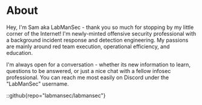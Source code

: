 # About
Hey, I'm Sam aka LabManSec - thank you so much for stopping by my little corner of the Internet! I'm newly-minted offensive security professional with a background incident response and detection engineering. My passions are mainly around red team execution, operational efficiency, and education.

I'm always open for a conversation - whether its new information to learn, questions to be answered, or just a nice chat with a fellow infosec professional. You can reach me most easily on Discord under the "LabManSec" username.

::github{repo="labmansec/labmansec"}
